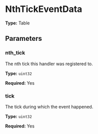 # NthTickEventData

**Type:** Table

## Parameters

### nth_tick

The nth tick this handler was registered to.

**Type:** `uint32`

**Required:** Yes

### tick

The tick during which the event happened.

**Type:** `uint32`

**Required:** Yes

